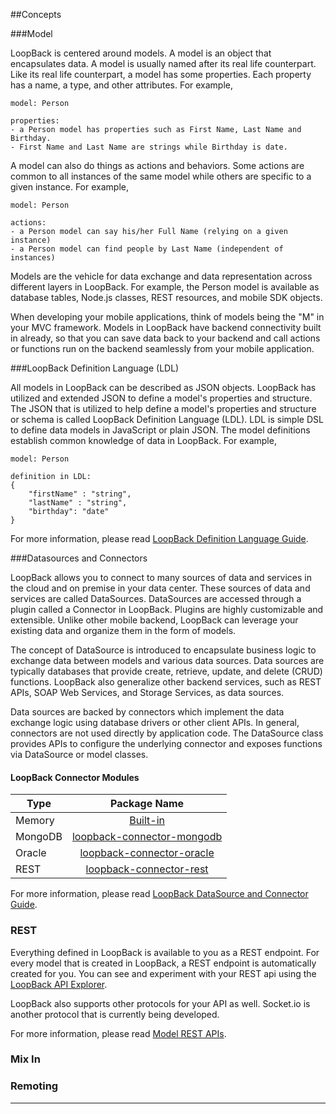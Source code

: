 ##Concepts

###Model

LoopBack is centered around models.  A model is an object that encapsulates data.  A model is usually named after its
real life counterpart.  Like its real life counterpart, a model has some properties. Each property has a name, a type,
and other attributes. For example,

    model: Person

    properties:
    - a Person model has properties such as First Name, Last Name and Birthday.
    - First Name and Last Name are strings while Birthday is date.

A model can also do things as actions and behaviors. Some actions are common to all instances of the same model while
others are specific to a given instance. For example,

    model: Person

    actions:
    - a Person model can say his/her Full Name (relying on a given instance)
    - a Person model can find people by Last Name (independent of instances)

Models are the vehicle for data exchange and data representation across different layers in LoopBack. For example, the
Person model is available as database tables, Node.js classes, REST resources, and mobile SDK objects.

When developing your mobile applications, think of models being the "M" in your MVC framework.  Models in LoopBack have
backend connectivity built in already, so that you can save data back to your backend and call actions or functions run
on the backend seamlessly from your mobile application.

###LoopBack Definition Language (LDL)

All models in LoopBack can be described as JSON objects.  LoopBack has utilized and extended JSON to define a model's
properties and structure. The JSON that is utilized to help define a model's properties and structure or schema is called
LoopBack Definition Language (LDL). LDL is simple DSL to define data models in JavaScript or plain JSON. The model
definitions establish common knowledge of data in LoopBack. For example,

    model: Person

    definition in LDL:
    {
        "firstName" : "string",
        "lastName" : "string",
        "birthday": "date"
    }

For more information, please read [LoopBack Definition Language Guide](/loopback-datasource-juggler/#loopback-definition-language-guide).

###Datasources and Connectors

LoopBack allows you to connect to many sources of data and services in the cloud and on premise in your data center.
These sources of data and services are called DataSources. DataSources are accessed through a plugin called a Connector
in LoopBack.  Plugins are highly customizable and extensible.  Unlike other mobile backend, LoopBack can leverage your
existing data and organize them in the form of models.

The concept of DataSource is introduced to encapsulate business logic to exchange data between models and various data sources.
Data sources are typically databases that provide create, retrieve, update, and delete (CRUD) functions. LoopBack also generalize
other backend services, such as REST APIs, SOAP Web Services, and Storage Services, as data sources.

Data sources are backed by connectors which implement the data exchange logic using database drivers or other client APIs.
In general, connectors are not used directly by application code. The DataSource class provides APIs to configure the
underlying connector and exposes functions via DataSource or model classes.

#### LoopBack Connector Modules

|    Type   | Package Name                                                                           |
| --------- |:--------------------------------------------------------------------------------------:|
| Memory    | [Built-in](https://github.com/strongloop/loopback-datasource-juggler) |
| MongoDB   | [loopback-connector-mongodb](https://github.com/strongloop/loopback-connector-mongodb) |
| Oracle    | [loopback-connector-oracle](https://github.com/strongloop/loopback-connector-oracle)   |
| REST      | [loopback-connector-rest](https://github.com/strongloop/loopback-connector-rest)       |

For more information, please read [LoopBack DataSource and Connector Guide](/loopback-datasource-juggler/#loopback-datasource-and-connector-guide).

### REST

Everything defined in LoopBack is available to you as a REST endpoint.  For every model that is created in LoopBack, a
REST endpoint is automatically created for you.  You can see and experiment with your REST api using the [LoopBack API Explorer](http://localhost:3000/explorer/).

LoopBack also supports other protocols for your API as well.  Socket.io is another protocol that is currently being developed. 

For more information, please read [Model REST APIs](/loopback#model-rest-api).

### Mix In

### Remoting 

---
